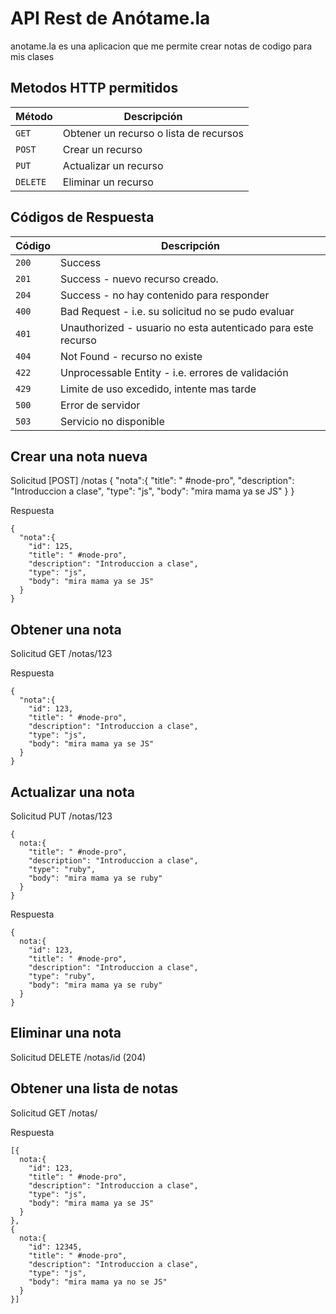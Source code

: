 # API Rest de Anótame.la
anotame.la es una aplicacion que me permite crear notas de codigo para mis clases

## Metodos HTTP permitidos

|  Método  |              Descripción               |
| -------- | -------------------------------------- |
| `GET`    | Obtener un recurso o lista de recursos |
| `POST`   | Crear un recurso                       |
| `PUT`    | Actualizar un recurso                  |
| `DELETE` | Eliminar un recurso                    |

## Códigos de Respuesta

| Código |                         Descripción                          |
| ------ | ------------------------------------------------------------ |
| `200`  | Success                                                      |
| `201`  | Success - nuevo recurso creado.                              |
| `204`  | Success - no hay contenido para responder                    |
| `400`  | Bad Request - i.e. su solicitud no se pudo evaluar           |
| `401`  | Unauthorized - usuario no esta autenticado para este recurso |
| `404`  | Not Found - recurso no existe                                |
| `422`  | Unprocessable Entity - i.e. errores de validación            |
| `429`  | Limite de uso excedido, intente mas tarde                    |
| `500`  | Error de servidor                                            |
| `503`  | Servicio no disponible                                       |

## Crear una nota nueva

  Solicitud [POST] /notas
    {
      "nota":{
        "title": " #node-pro",
        "description": "Introduccion a clase",
        "type": "js",
        "body": "mira mama ya se JS"
      }
    }

  Respuesta

    {
      "nota":{
        "id": 125,
        "title": " #node-pro",
        "description": "Introduccion a clase",
        "type": "js",
        "body": "mira mama ya se JS"
      }
    }


## Obtener una nota
  Solicitud GET /notas/123

  Respuesta

    {
      "nota":{
        "id": 123,
        "title": " #node-pro",
        "description": "Introduccion a clase",
        "type": "js",
        "body": "mira mama ya se JS"
      }
    }

## Actualizar una nota
  Solicitud PUT /notas/123

    {
      nota:{
        "title": " #node-pro",
        "description": "Introduccion a clase",
        "type": "ruby",
        "body": "mira mama ya se ruby"
      }
    }

  Respuesta

    {
      nota:{
        "id": 123,
        "title": " #node-pro",
        "description": "Introduccion a clase",
        "type": "ruby",
        "body": "mira mama ya se ruby"
      }
    }

## Eliminar una nota

  Solicitud DELETE /notas/id (204)


## Obtener una lista de notas
  Solicitud GET /notas/

  Respuesta

    [{
      nota:{
        "id": 123,
        "title": " #node-pro",
        "description": "Introduccion a clase",
        "type": "js",
        "body": "mira mama ya se JS"
      }
    },
    {
      nota:{
        "id": 12345,
        "title": " #node-pro",
        "description": "Introduccion a clase",
        "type": "js",
        "body": "mira mama ya no se JS"
      }
    }]